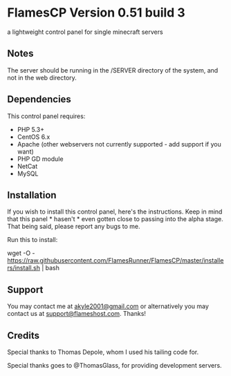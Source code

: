 # FlamesCP Version 0.51 build 3
a lightweight control panel for single minecraft servers

## Notes
The server should be running in the /SERVER directory of the system, and not in the web directory.

## Dependencies
This control panel requires: 
- PHP 5.3+ 
- CentOS 6.x 
- Apache (other webservers not currently supported - add support if you want) 
- PHP GD module 
- NetCat
- MySQL

## Installation
If you wish to install this control panel, here's the instructions.
Keep in mind that this panel * hasen't * even gotten close to passing into the alpha stage.
That being said, please report any bugs to me.

Run this to install:

wget -O - https://raw.githubusercontent.com/FlamesRunner/FlamesCP/master/installers/install.sh | bash


## Support

You may contact me at akyle2001@gmail.com or alternatively you may contact us at support@flameshost.com.
Thanks!

## Credits
Special thanks to Thomas Depole, whom I used his tailing code for.

Special thanks goes to @ThomasGlass, for providing development servers.
